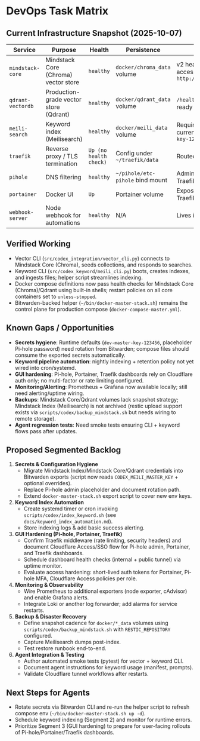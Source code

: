 # DevOps Task Matrix

## Current Infrastructure Snapshot (2025-10-07)

| Service | Purpose | Health | Persistence | Notes |
|---------|---------|--------|-------------|-------|
| `mindstack-core` | Mindstack Core (Chroma) vector store | `healthy` | `docker/chroma_data` volume | v2 heartbeat active; CLI accessible at `http://127.0.0.1:8000/api/v2` |
| `qdrant-vectordb` | Production-grade vector store (Qdrant) | `healthy` | `docker/qdrant_data` volume | `/healthz` probe configured; ready for future use |
| `meili-search` | Keyword index (Meilisearch) | `healthy` | `docker/meili_data` volume | Requires ≥16-byte key; current default `dev-master-key-123456` |
| `traefik` | Reverse proxy / TLS termination | `Up (no health check)` | Config under `~/traefik/data` | Routed via Cloudflare tunnel |
| `pihole` | DNS filtering | `healthy` | `~/pihole/etc-pihole` bind mount | Admin password placeholder; Traefik proxying |
| `portainer` | Docker UI | `Up` | Portainer volume | Exposed via Traefik/Cloudflare |
| `webhook-server` | Node webhook for automations | `healthy` | N/A | Lives in `~/webhook-server` |

## Verified Working
- Vector CLI (`src/codex_integration/vector_cli.py`) connects to Mindstack Core (Chroma), seeds collections, and responds to searches.
- Keyword CLI (`src/codex_keyword/meili_cli.py`) boots, creates indexes, and ingests files; helper script streamlines indexing.
- Docker compose definitions now pass health checks for Mindstack Core (Chroma)/Qdrant using built-in shells; restart policies on all core containers set to `unless-stopped`.
- Bitwarden-backed helper (`~/bin/docker-master-stack.sh`) remains the control plane for production compose (`docker-compose-master.yml`).

## Known Gaps / Opportunities
- **Secrets hygiene**: Runtime defaults (`dev-master-key-123456`, placeholder Pi-hole password) need rotation from Bitwarden; compose files should consume the exported secrets automatically.
- **Keyword pipeline automation**: nightly indexing + retention policy not yet wired into cron/systemd.
- **GUI hardening**: Pi-hole, Portainer, Traefik dashboards rely on Cloudflare auth only; no multi-factor or rate limiting configured.
- **Monitoring/Alerting**: Prometheus + Grafana now available locally; still need alerting/uptime wiring.
- **Backups**: Mindstack Core/Qdrant volumes lack snapshot strategy; Mindstack Index (Meilisearch) is not archived (restic upload support exists via `scripts/codex/backup_mindstack.sh` but needs wiring to remote storage).
- **Agent regression tests**: Need smoke tests ensuring CLI + keyword flows pass after updates.

## Proposed Segmented Backlog
1. **Secrets & Configuration Hygiene**
   - Migrate Mindstack Index/Mindstack Core/Qdrant credentials into Bitwarden exports (script now reads `CODEX_MEILI_MASTER_KEY` + optional overrides).
   - Replace Pi-hole admin placeholder and document rotation path.
   - Extend `docker-master-stack.sh` export script to cover new env keys.
2. **Keyword Index Automation**
   - Create systemd timer or cron invoking `scripts/codex/index_keyword.sh` (see `docs/keyword_index_automation.md`).
   - Store indexing logs & add basic success alerting.
3. **GUI Hardening (Pi-hole, Portainer, Traefik)**
   - Confirm Traefik middleware (rate limiting, security headers) and document Cloudflare Access/SSO flow for Pi-hole admin, Portainer, and Traefik dashboards.
   - Schedule dashboard health checks (internal + public tunnel) via uptime monitor.
   - Evaluate access hardening: short-lived auth tokens for Portainer, Pi-hole MFA, Cloudflare Access policies per role.
4. **Monitoring & Observability**
   - Wire Prometheus to additional exporters (node exporter, cAdvisor) and enable Grafana alerts.
   - Integrate Loki or another log forwarder; add alarms for service restarts.
5. **Backup & Disaster Recovery**
   - Define snapshot cadence for `docker/*_data` volumes using `scripts/codex/backup_mindstack.sh` with `RESTIC_REPOSITORY` configured.
   - Capture Meilisearch dumps post-index.
   - Test restore runbook end-to-end.
6. **Agent Integration & Testing**
   - Author automated smoke tests (pytest) for vector + keyword CLI.
   - Document agent instructions for keyword usage (manifest, prompts).
   - Validate Cloudflare tunnel workflows after restarts.

## Next Steps for Agents
- Rotate secrets via Bitwarden CLI and re-run the helper script to refresh compose env (`~/bin/docker-master-stack.sh up -d`).
- Schedule keyword indexing (Segment 2) and monitor for runtime errors.
- Prioritize Segment 3 (GUI hardening) to prepare for user-facing rollouts of Pi-hole/Portainer/Traefik dashboards.
